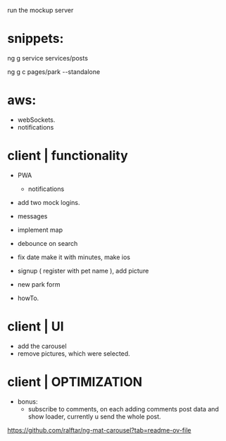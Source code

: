 run the mockup server

# snippets: 
ng g service services/posts

ng g c pages/park --standalone

# aws:
- webSockets. 
- notifications

# client | functionality

- PWA
    - notifications

- add two mock logins.
- messages
- implement map
- debounce on search
- fix date make it with minutes, make ios
- signup ( register with pet name ), add picture
- new park form
- howTo. 


# client | UI
- add the carousel
- remove pictures, which were selected.

# client | OPTIMIZATION 
- bonus:
    - subscribe to comments, on each adding comments post data and show loader, currently u send the whole post.

https://github.com/ralftar/ng-mat-carousel?tab=readme-ov-file

